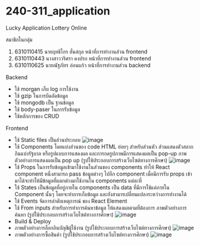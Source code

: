# 240-311_application
  Lucky Application Lottery Online 
  
สมาชิกในกลุ่ม
  1. 6310110415 นายฤทธิไกร ฮั่นสกุล  หน้าที่การทำงานส่วน frontend
  2. 6310110443 นางสาววริศรา คงปรก หน้าที่การทำงานส่วน frontend
  3. 6310110625 นายณัฐภัทร อ่อนแก้ว หน้าที่การทำงานส่วน backend

Backend
  - ใช้ morgan เก็บ log การใช้งาน
  - ใช้ gzip ในการบีดอัดข้อมูล
  - ใช้ mongodb เป็น ฐานข้อมูล
  - ใช้ body-paser ในการรับข้อมูล
  - ใช้หลักการของ CRUD
  
Frontend
  - ใช้ Static files เป็นส่วนประกอบ
    ![image](https://user-images.githubusercontent.com/111529177/226080500-bc9da4ab-8cf7-47a2-b753-c1bbc9381198.png)
  - ใช้ Components โดยแบ่งส่วนของ code HTML ย่อยๆ สำหรับส่วนหัว ส่วนแสดงตัวสลากกินแบ่งรัฐบาล หรือรูปแบบการแสดงผล และการกดรูปภาพมีการแสดงผลเป็น pop-up
    ภาพตัวอย่างการแสดงผลเป็น pop up (รูปใช้ประกอบการสร้างเว็บไซต์ทางการศึกษา)
    ![image](https://user-images.githubusercontent.com/111529177/225994439-40bc7776-cfb4-4984-a501-053b367dcfca.png)
  - ใช้ Props ในการรับข้อมูลเข้ามาใช้งานในส่วนของ components ทำให้ React component หนึ่งสามารถ pass ข้อมูลต่างๆ 
    ไปอีก component เมื่อมีการรับ props เข้ามาได้จะทำให้มีข้อมูลที่แตกต่างมาใช้งานใน components แต่ละที่
  - ใช้ States เป็นข้อมูลที่อยู่ภายใน components เป็น data ที่มีการใช้แค่ภายใน Component นั้นๆ โดยจะทำการเก็บข้อมูล 
    และยังสามารเปลี่ยนแปลงระหว่างการทำงานได้
  - ใช้ Events จัดการลำดับเหตุการณ์ ของ React Element
  - ใช้ From inputs สำหรับการทำการค้นหาข้อมูล ให้แสดงผลตามที่ต้องการ
    ภาพตัวอย่างการค้นหา (รูปใช้ประกอบการสร้างเว็บไซต์ทางการศึกษา)
    ![image](https://user-images.githubusercontent.com/111529177/225992417-43126652-465f-425a-8cad-96dbdb72009b.png)
  - Build & Deploy
  - ภาพตัวอย่างการล็อกอินบัญชีผู้ใช้งาน (รูปใช้ประกอบการสร้างเว็บไซต์ทางการศึกษา)
    ![image](https://user-images.githubusercontent.com/111529177/225994970-361d3451-d58f-41ba-a2ad-94719810a10f.png)
  - ภาพตัวอย่างการซื้อสินค้า (รูปใช้ประกอบการสร้างเว็บไซต์ทางการศึกษา)
    ![image](https://user-images.githubusercontent.com/111529177/226080416-1587ac5f-06c8-43a8-8b44-98032dd0f331.png)
    



